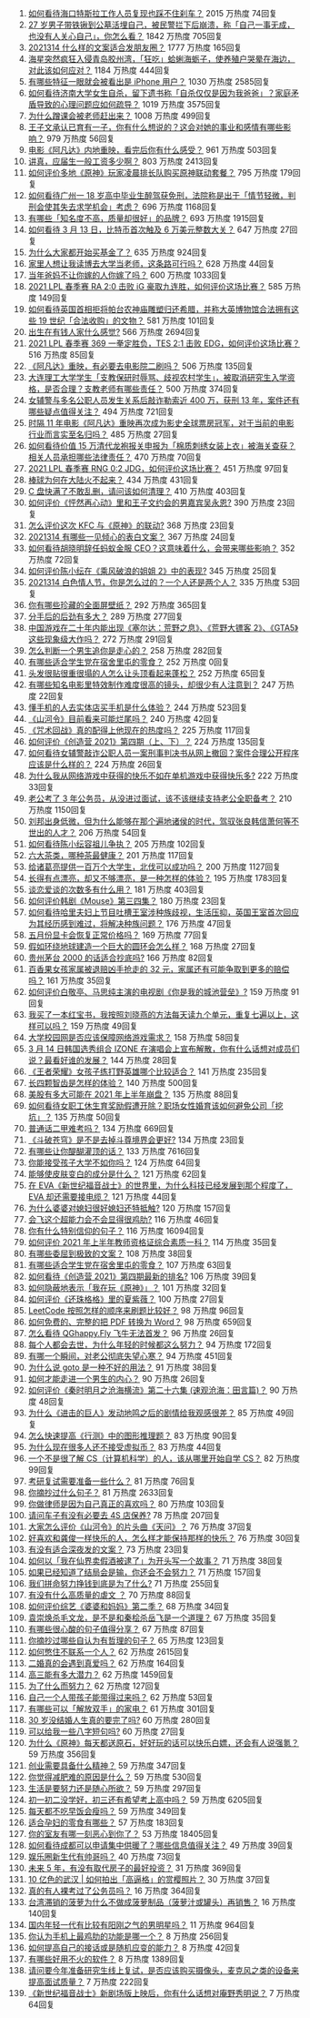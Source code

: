 1. [如何看待海口特斯拉工作人员复现也踩不住刹车？](https://www.zhihu.com/question/449227121) 2015 万热度 74回复
1. [27 岁男子带铁锹到公墓活埋自己，被民警拦下后崩溃，称「自己一事无成，也没有人关心自己」，你怎么看？](https://www.zhihu.com/question/448895485) 1842 万热度 705回复
1. [2021314 什么样的文案适合发朋友圈？](https://www.zhihu.com/question/448761958) 1777 万热度 165回复
1. [海星突然疯狂入侵青岛胶州湾，「狂吃」蛤蜊海蛎子，使养殖户哭晕在海边，对此该如何应对？](https://www.zhihu.com/question/448899043) 1184 万热度 444回复
1. [有哪些特征一眼就会被看出是 iPhone 用户？](https://www.zhihu.com/question/357678200) 1030 万热度 2585回复
1. [如何看待济南大学女生自杀，留下遗书称「自杀仅仅是因为我爸爸」？家庭矛盾导致的心理问题应如何疏导？](https://www.zhihu.com/question/448002553) 1019 万热度 3575回复
1. [为什么蹭课会被老师赶出来？](https://www.zhihu.com/question/355822061) 1008 万热度 499回复
1. [王子文承认已育有一子，你有什么想说的？这会对她的事业和感情有哪些影响？](https://www.zhihu.com/question/449204610) 979 万热度 56回复
1. [电影《阿凡达》内地重映，看完后你有什么感受？](https://www.zhihu.com/question/448750149) 961 万热度 503回复
1. [讲真，应届生一般工资多少啊？](https://www.zhihu.com/question/58570383) 803 万热度 2413回复
1. [如何评价多地《原神》玩家凌晨排长队购买原神联动套餐？](https://www.zhihu.com/question/449049692) 795 万热度 179回复
1. [如何看待广州一 18 岁高中毕业生醉驾获免刑，法院称是出于「情节轻微，判刑会使其失去求学机会」考虑？](https://www.zhihu.com/question/448905232) 696 万热度 1168回复
1. [有哪些「知名度不高，质量却很好」的品牌？](https://www.zhihu.com/question/35886615) 693 万热度 1915回复
1. [如何看待 3 月 13 日，比特币首次触及 6 万美元整数大关？](https://www.zhihu.com/question/449150635) 647 万热度 27回复
1. [为什么大家都开始买基金了？](https://www.zhihu.com/question/440302773) 635 万热度 924回复
1. [家里人想让我读博去大学当老师，这条路可行吗？](https://www.zhihu.com/question/448393868) 628 万热度 44回复
1. [当年爸妈不让你嫁的人你嫁了吗？](https://www.zhihu.com/question/443594106) 600 万热度 1033回复
1. [2021 LPL 春季赛 RA 2:0 击败 iG 豪取九连胜，如何评价这场比赛？](https://www.zhihu.com/question/449133536) 585 万热度 149回复
1. [如何看待英国首相拒将帕台农神庙雕塑归还希腊，并称大英博物馆合法拥有这些 19 世纪「合法收购」的文物？](https://www.zhihu.com/question/449101017) 581 万热度 101回复
1. [出生在有钱人家什么感觉?](https://www.zhihu.com/question/384673502) 566 万热度 2694回复
1. [2021 LPL 春季赛 369 一拳定胜负，TES 2:1 击败 EDG，如何评价这场比赛？](https://www.zhihu.com/question/449151395) 516 万热度 85回复
1. [《阿凡达》重映，有必要去电影院二刷吗？](https://www.zhihu.com/question/448772019) 506 万热度 135回复
1. [大连理工大学学生「支教保研时辱骂、歧视农村学生」，被取消研究生入学资格，是否合理？支教老师有哪些责任？](https://www.zhihu.com/question/449089292) 500 万热度 374回复
1. [女辅警与多名公职人员发生关系后敲诈勒索近 400 万，获刑 13 年，案件还有哪些疑点值得关注？](https://www.zhihu.com/question/448965331) 494 万热度 721回复
1. [时隔 11 年电影《阿凡达》重映再次成为影史全球票房冠军，对于当前的电影行业而言实至名归吗？](https://www.zhihu.com/question/448750459) 485 万热度 27回复
1. [如何看待价值 15 万清代龙袍报关申报为「棉质刺绣女装上衣」被海关查获？相关人员承担哪些法律责任？](https://www.zhihu.com/question/448701359) 470 万热度 70回复
1. [2021 LPL 春季赛 RNG 0:2 JDG，如何评价这场比赛？](https://www.zhihu.com/question/449316522) 451 万热度 97回复
1. [棒球为何在大陆火不起来？](https://www.zhihu.com/question/448302143) 434 万热度 431回复
1. [C 盘快满了不敢乱删，请问该如何清理？](https://www.zhihu.com/question/379384714) 410 万热度 403回复
1. [如何评价《怦然再心动》里和王子文约会的男嘉宾吴永恩?](https://www.zhihu.com/question/448054194) 390 万热度 23回复
1. [怎么评价这次 KFC 与《原神》的联动?](https://www.zhihu.com/question/449051034) 368 万热度 23回复
1. [2021314 有哪些一见倾心的表白文案？](https://www.zhihu.com/question/449063807) 367 万热度 24回复
1. [如何看待胡晓明辞任蚂蚁金服 CEO？这意味着什么，会带来哪些影响？](https://www.zhihu.com/question/448999558) 352 万热度 72回复
1. [如何评价陈小纭在《乘风破浪的姐姐 2》中的表现?](https://www.zhihu.com/question/440631683) 345 万热度 25回复
1. [2021314 白色情人节，你是怎么过的？一个人还是两个人？](https://www.zhihu.com/question/449247321) 335 万热度 53回复
1. [你有哪些珍藏的全面屏壁纸？](https://www.zhihu.com/question/403442739) 292 万热度 365回复
1. [分手后的后劲有多大？](https://www.zhihu.com/question/440316118) 289 万热度 277回复
1. [中国游戏在二十年内能出现《塞尔达：荒野之息》、《荒野大镖客 2》、《GTA5》这些现象级大作吗？](https://www.zhihu.com/question/448003342) 272 万热度 291回复
1. [怎么判断一个男生追你是走心的？](https://www.zhihu.com/question/307685355) 258 万热度 282回复
1. [有哪些适合学生党在宿舍里屯的零食？](https://www.zhihu.com/roundtable/newterm2021) 252 万热度 0回复
1. [头发很贴很重很塌的人怎么让头顶看起来蓬松？](https://www.zhihu.com/question/20340797) 252 万热度 65回复
1. [有哪些知名电影里特效制作难度很高的镜头，却很少有人注意到？](https://www.zhihu.com/question/448466173) 247 万热度 22回复
1. [懂手机的人去实体店买手机是什么体验？](https://www.zhihu.com/question/442650451) 244 万热度 523回复
1. [《山河令》目前看来可能烂尾吗？](https://www.zhihu.com/question/448992898) 240 万热度 42回复
1. [《咒术回战》真的配得上他现在的热度吗？](https://www.zhihu.com/question/444766202) 225 万热度 117回复
1. [如何评价《创造营 2021》第四期（上、下）？](https://www.zhihu.com/question/448583489) 224 万热度 135回复
1. [如何看待女辅警敲诈公职人员一案刑事判决书从网上撤回？案件合理公开程序应该是什么样的？](https://www.zhihu.com/question/449028350) 224 万热度 26回复
1. [为什么我从网络游戏中获得的快乐不如在单机游戏中获得快乐多?](https://www.zhihu.com/question/448970693) 222 万热度 33回复
1. [老公考了 3 年公务员，从没进过面试，该不该继续支持老公全职备考？](https://www.zhihu.com/question/417796263) 210 万热度 1150回复
1. [刘邦出身低微，但为什么能够在那个遍地诸侯的时代，驾驭张良韩信萧何等不世出的人才？](https://www.zhihu.com/question/326411244) 206 万热度 54回复
1. [如何看待陈小纭容祖儿争执？](https://www.zhihu.com/question/448965863) 205 万热度 102回复
1. [六大茶类，哪种茶最健康？](https://www.zhihu.com/question/57244114) 201 万热度 117回复
1. [给诸葛亮提供一百万个大学生，北伐可以成功吗？](https://www.zhihu.com/question/443277138) 200 万热度 1127回复
1. [长得有点漂亮，却又不够漂亮，是一种怎样的体验？](https://www.zhihu.com/question/64018902) 195 万热度 1783回复
1. [谈恋爱谈的次数多有什么用？](https://www.zhihu.com/question/334622048) 181 万热度 403回复
1. [如何评价韩剧《Mouse》第三四集？](https://www.zhihu.com/question/448747254) 180 万热度 23回复
1. [如何看待哈里夫妇上节目吐槽王室涉种族歧视，生活压抑，英国王室首次回应为其经历感到难过，将解决种族问题？](https://www.zhihu.com/question/448584950) 176 万热度 47回复
1. [五月份显卡会恢复正常价格吗？](https://www.zhihu.com/question/445365770) 169 万热度 77回复
1. [假如环绕地球建造一个巨大的圆环会怎么样？](https://www.zhihu.com/question/268311659) 168 万热度 27回复
1. [贵州茅台 2000 的话适合抄底吗?](https://www.zhihu.com/question/445691261) 166 万热度 82回复
1. [百香果女孩家属被退赔凶手抢走的 32 元，家属还有可能争取到更多的赔偿吗？](https://www.zhihu.com/question/449138131) 161 万热度 35回复
1. [如何评价白敬亭、马思纯主演的电视剧《你是我的城池营垒》?](https://www.zhihu.com/question/392104422) 159 万热度 91回复
1. [我买了一本红宝书，我按照刘晓燕的方法每天读九个单元，重复七遍以上，这样可以吗？](https://www.zhihu.com/question/437555163) 159 万热度 49回复
1. [大学校园网是否应该保障网络游戏需求？](https://www.zhihu.com/question/448635700) 158 万热度 58回复
1. [3 月 14 日韩国选秀组合 IZONE 在演唱会上宣布解散，你有什么话想对成员们说？最看好谁的发展？](https://www.zhihu.com/question/449326216) 144 万热度 28回复
1. [《王者荣耀》女孩子练打野英雄哪个比较适合？](https://www.zhihu.com/question/323650224) 141 万热度 235回复
1. [长四颗智齿是怎样的体验？](https://www.zhihu.com/question/342153420) 140 万热度 500回复
1. [美股有多大可能在 2021 年上半年崩盘？](https://www.zhihu.com/question/447024407) 135 万热度 88回复
1. [如何看待女职工休生育奖励假遭开除？职场女性婚育该如何避免公司「挖坑」？](https://www.zhihu.com/question/449246712) 135 万热度 50回复
1. [普通话二甲难考吗？](https://www.zhihu.com/question/296008893) 134 万热度 669回复
1. [《斗破苍穹》是不是去掉斗尊境界会更好?](https://www.zhihu.com/question/448921615) 134 万热度 23回复
1. [有哪些让你醍醐灌顶的话？](https://www.zhihu.com/question/37777781) 133 万热度 7616回复
1. [你能接受孩子大学不如你吗？](https://www.zhihu.com/question/444520765) 124 万热度 64回复
1. [能够使皮肤变白的成分是什么？](https://www.zhihu.com/question/435578573) 121 万热度 62回复
1. [在 EVA《新世纪福音战士》的世界里，为什么科技已经发展到那个程度了，EVA 却还需要接电缆？](https://www.zhihu.com/question/424928782) 121 万热度 44回复
1. [为什么婆婆对媳妇很好媳妇还特抵触?](https://www.zhihu.com/question/446933492) 120 万热度 157回复
1. [会飞这个超能力会不会显得很鸡肋?](https://www.zhihu.com/question/407617594) 116 万热度 46回复
1. [你有什么特别信仰的句子？](https://www.zhihu.com/question/359581484) 116 万热度 16094回复
1. [如何评价 2021 年上半年教师资格证综合素质一科？](https://www.zhihu.com/question/449085143) 114 万热度 35回复
1. [有哪些委屈到极致的文案？](https://www.zhihu.com/question/409977257) 108 万热度 38回复
1. [有哪些适合学生党在宿舍里屯的零食？](https://www.zhihu.com/question/448401945) 107 万热度 63回复
1. [如何看待《创造营 2021》第四期最新的排名?](https://www.zhihu.com/question/449180035) 106 万热度 39回复
1. [如何隐蔽地表示「我在玩《原神》」？](https://www.zhihu.com/question/448790948) 101 万热度 32回复
1. [如何评价《还珠格格》里的夏紫薇？](https://www.zhihu.com/question/288060468) 100 万热度 27回复
1. [LeetCode 按照怎样的顺序来刷题比较好？](https://www.zhihu.com/question/36738189) 98 万热度 96回复
1. [如何免费的、完整的把 PDF 转换为 Word？](https://www.zhihu.com/question/20841069) 98 万热度 659回复
1. [怎么看待 QGhappy.Fly 飞牛无法首发？](https://www.zhihu.com/question/449051540) 96 万热度 26回复
1. [每个人都会去世，为什么年轻的时候都这么努力？](https://www.zhihu.com/question/447050330) 94 万热度 172回复
1. [有哪一个瞬间，对老公彻底失望心寒？](https://www.zhihu.com/question/39305851) 94 万热度 451回复
1. [为什么说 goto 是一种不好的用法？](https://www.zhihu.com/question/20259336) 91 万热度 38回复
1. [如何才能走进一个男生的内心？](https://www.zhihu.com/question/268525772) 90 万热度 26回复
1. [如何评价《秦时明月之沧海横流》第二十六集 (速观沧海：田言篇)？](https://www.zhihu.com/question/448725214) 90 万热度 48回复
1. [为什么《进击的巨人》发动地鸣之后的剧情给我观感很差？](https://www.zhihu.com/question/443229287) 85 万热度 49回复
1. [怎么快速提高《行测》中的图形推理题？](https://www.zhihu.com/question/300875689) 83 万热度 90回复
1. [为什么现在很多人还不接受虚拟币？](https://www.zhihu.com/question/446646495) 83 万热度 44回复
1. [一个不是很了解 CS（计算机科学）的人，该从哪里开始自学 CS？](https://www.zhihu.com/question/380375631) 82 万热度 99回复
1. [考研复试需要准备一些什么？](https://www.zhihu.com/question/266833640) 81 万热度 76回复
1. [你摘抄过什么句子？](https://www.zhihu.com/question/314121506) 81 万热度 2633回复
1. [你做律师是因为自己真正的喜欢吗？](https://www.zhihu.com/question/447881795) 80 万热度 103回复
1. [请问车子有没有必要去 4S 店保养?](https://www.zhihu.com/question/430070457) 78 万热度 207回复
1. [大家怎么评价《山河令》的片头曲《天问》？](https://www.zhihu.com/question/447864997) 76 万热度 37回复
1. [好喜欢和龚俊一样快乐的人，怎么样才能保持那样的快乐？](https://www.zhihu.com/question/448338462) 76 万热度 30回复
1. [有没有适合深夜发的文案？](https://www.zhihu.com/question/446298308) 73 万热度 23回复
1. [如何以「我在仙界卖假酒被逮了」为开头写一个故事？](https://www.zhihu.com/question/445207724) 71 万热度 38回复
1. [如果已经知道了结局会是输，你还会不会努力？](https://www.zhihu.com/question/448153256) 71 万热度 157回复
1. [我们拼命努力挣钱到底是为了什么?](https://www.zhihu.com/question/448291367) 71 万热度 255回复
1. [有没有什么高质量的虐文 ？](https://www.zhihu.com/question/438735007) 70 万热度 88回复
1. [如何评价综艺《婆婆和妈妈》第二季？](https://www.zhihu.com/question/445062065) 68 万热度 34回复
1. [袁崇焕杀毛文龙，是不是和秦桧杀岳飞是一个道理？](https://www.zhihu.com/question/447068216) 67 万热度 35回复
1. [有哪些很心酸的句子值得分享？](https://www.zhihu.com/question/447360077) 67 万热度 87回复
1. [你摘抄过哪些自认为有哲理的句子？](https://www.zhihu.com/question/447471891) 65 万热度 123回复
1. [如何憋住不联系一个人？](https://www.zhihu.com/question/417595335) 62 万热度 2615回复
1. [二婚真的会遇到真爱吗？](https://www.zhihu.com/question/427960636) 62 万热度 164回复
1. [高三能有多大潜力？](https://www.zhihu.com/question/62520919) 62 万热度 1459回复
1. [为了什么而努力？](https://www.zhihu.com/question/448395594) 62 万热度 127回复
1. [自己一个人带孩子能带得过来吗？](https://www.zhihu.com/question/446585422) 62 万热度 53回复
1. [有哪些可以「解放双手」的家电？](https://www.zhihu.com/question/438924211) 61 万热度 301回复
1. [30 岁没结婚人生真的要完了吗?](https://www.zhihu.com/question/447640533) 60 万热度 280回复
1. [可以给我一些八字短句吗?](https://www.zhihu.com/question/428334525) 60 万热度 27回复
1. [为什么《原神》每天都送原石，好好玩的话可以快乐白嫖，还会有人说强氪？](https://www.zhihu.com/question/442373014) 59 万热度 356回复
1. [创业需要具备什么精神？](https://www.zhihu.com/question/446491392) 59 万热度 347回复
1. [你觉得减肥难的原因是什么？](https://www.zhihu.com/question/444589508) 59 万热度 530回复
1. [生活是要努力还是随心所欲？](https://www.zhihu.com/question/445846632) 59 万热度 297回复
1. [初一初二没学好，初三还有希望考上高中吗？](https://www.zhihu.com/question/439552373) 59 万热度 6205回复
1. [每天都不吃早饭会瘦吗？](https://www.zhihu.com/question/446503998) 59 万热度 349回复
1. [适合孕妇的零食有哪些？](https://www.zhihu.com/question/21792927) 57 万热度 183回复
1. [你的室友有哪一刻恶心到你了？](https://www.zhihu.com/question/356119656) 53 万热度 18405回复
1. [如何看待成都可以申请集中供暖了？哪些信息值得关注？](https://www.zhihu.com/question/449071960) 49 万热度 39回复
1. [娱乐圈新生代有帅哥吗？](https://www.zhihu.com/question/441612992) 40 万热度 73回复
1. [未来 5 年，有没有取代房子的最好投资？](https://www.zhihu.com/question/441692710) 31 万热度 369回复
1. [10 亿色的武汉 | 如何拍出「高逼格」的赏樱照片？](https://www.zhihu.com/question/448251854) 30 万热度 37回复
1. [真的有人裸考过了公务员吗？](https://www.zhihu.com/question/276113114) 16 万热度 364回复
1. [台湾滞销的菠萝为什么不做成菠萝制品（菠萝汁或罐头）再销售？](https://www.zhihu.com/question/448567998) 16 万热度 140回复
1. [国内年轻一代有比较有阳刚之气的男明星吗？](https://www.zhihu.com/question/436821458) 11 万热度 964回复
1. [你认为手机上最鸡肋的功能是哪一个？](https://www.zhihu.com/question/447620352) 8 万热度 256回复
1. [如何提高自己的接话或是随机应变的能力？](https://www.zhihu.com/question/316725457) 8 万热度 42回复
1. [有哪些好用不火的软件？](https://www.zhihu.com/question/310110592) 8 万热度 1389回复
1. [请问要今年准备研究生线上复试，是否应该购买摄像头，麦克风之类的设备来提高面试质量？](https://www.zhihu.com/question/387856123) 7 万热度 222回复
1. [《新世纪福音战士》新剧场版上映后，你有什么话想对庵野秀明说？](https://www.zhihu.com/question/448565809) 7 万热度 64回复